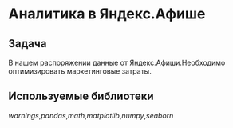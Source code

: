 # Аналитика в Яндекс.Афише

## Задача
В нашем распоряжении данные от Яндекс.Афиши.Необходимо оптимизировать маркетинговые затраты.

## Используемые библиотеки
_warnings_,_pandas_,_math_,_matplotlib_,_numpy_,_seaborn_

